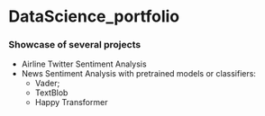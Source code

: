 # DataScience_portfolio
<h3>Showcase of several projects</h3>
<ul>
  <li>Airline Twitter Sentiment Analysis</li>
  <li>News Sentiment Analysis with pretrained models or classifiers:
    <ul>
      <li>Vader;</li>
      <li>TextBlob</li>
      <li>Happy Transformer</li>
    </ul>
  </li>
</ul>
